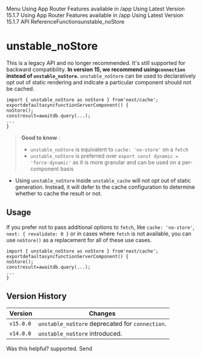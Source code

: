Menu
Using App Router
Features available in /app
Using Latest Version
15.1.7
Using App Router
Features available in /app
Using Latest Version
15.1.7
API ReferenceFunctionsunstable_noStore
# unstable_noStore
This is a legacy API and no longer recommended. It's still supported for backward compatibility.
**In version 15, we recommend using`connection` instead of `unstable_noStore`.**
`unstable_noStore` can be used to declaratively opt out of static rendering and indicate a particular component should not be cached.
```
import { unstable_noStore as noStore } from'next/cache';
exportdefaultasyncfunctionServerComponent() {
noStore();
constresult=awaitdb.query(...);
...
}
```

> **Good to know** :
>   * `unstable_noStore` is equivalent to `cache: 'no-store'` on a `fetch`
>   * `unstable_noStore` is preferred over `export const dynamic = 'force-dynamic'` as it is more granular and can be used on a per-component basis
> 

  * Using `unstable_noStore` inside `unstable_cache` will not opt out of static generation. Instead, it will defer to the cache configuration to determine whether to cache the result or not.


## Usage
If you prefer not to pass additional options to `fetch`, like `cache: 'no-store'`, `next: { revalidate: 0 }` or in cases where `fetch` is not available, you can use `noStore()` as a replacement for all of these use cases.
```
import { unstable_noStore as noStore } from'next/cache';
exportdefaultasyncfunctionServerComponent() {
noStore();
constresult=awaitdb.query(...);
...
}
```

## Version History
Version| Changes  
---|---  
`v15.0.0`| `unstable_noStore` deprecated for `connection`.  
`v14.0.0`| `unstable_noStore` introduced.  
Was this helpful?
supported.
Send
